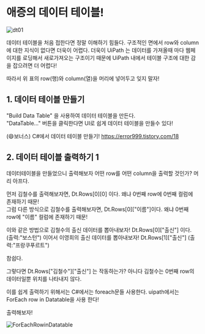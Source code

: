 # 애증의 데이터 테이블!

![dt01](https://github.com/hjleee2020/UiPathPieces/assets/152233743/6d59e188-74c2-43a2-8684-93b6e6e61b6c)

데이터 테이블을 처음 접한다면 정말 이해하기 힘들다. 구조적인 면에서 row와 column에 대한 지식이 없다면 더욱이 어렵다.
더욱이 UiPath 는 데이터를 가져올때 마다 웹페이지를 로딩해서 새로가져오는 구조이기 때문에 UiPath 내에서 테이블 구조에 대한 감을 잡으려면 더 어렵다!

따라서 위 표의 row(행)와 column(열)을 머리에 넣어두고 잊지 말자!


## 1. 데이터 테이블 만들기

"Build Data Table" 을 사용하여 데이터 테이블을 만든다.<br>
"DataTable..." 버튼을 클릭한다면 UI로 쉽게 데이터 테이블을 만들수 있다!

(:smile:보너스) C#에서 데이터 테이블 만들기!
https://error999.tistory.com/18

## 2. 데이터 테이블 출력하기 1

데이터테이블을 만들었으니 출력해보자 어떤 row를 어떤 column을 출력할 것인가? 머리 아프다.

먼저 김철수를 출력해보자면, Dt.Rows[0][0] 이다. 왜냐 0번째 row에 0번째 컬럼에 존재하기 때문! <br>
그럼 다른 방식으로 김철수를 출력해보자면, Dt.Rows[0]["이름"]이다. 왜냐 0번째 row에 "이름" 컬럼에 존재하기 때문!

이와 같은 방법으로 김철수의 출신 데이터를 뽑아내보자! Dt.Rows[0]["출신"] 이다. (출력:"보스턴")
이어서 이영희의 출신 데이터를 뽑아내보자! Dt.Rows[1]["출신"] (출력:"프랑쿠푸르트")


참쉽다.


그렇다면 Dt.Rows["김철수"]["출신"] 는 작동하는가? 아니다 김철수는 0번째 row의 데이터일뿐 위치를 나타내지 않다.

이를 쉽게 출력하기 위해서는 C#에서는 foreach문들 사용한다.
uipath에서는 ForEach row in Datatable을 사용 한다!

출력해보자!

![ForEachRowinDatatable](https://github.com/hjleee2020/UiPathPieces/assets/152233743/a0e06c66-601b-47ed-9c76-bda364a30682)
